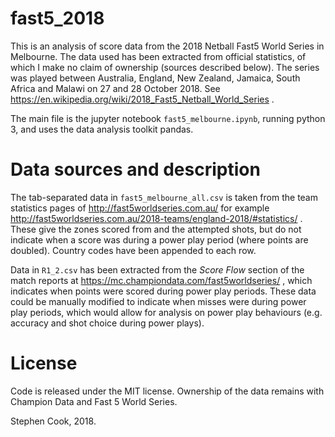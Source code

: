 # fast5_2018

This is an analysis of score data from the 2018 Netball Fast5 World Series in
Melbourne.  The data used has been extracted from official statistics, of which
I make no claim of ownership (sources described below).  The series was played
between Australia, England, New Zealand, Jamaica, South Africa and Malawi on 27
and 28 October 2018.  See
https://en.wikipedia.org/wiki/2018_Fast5_Netball_World_Series .

The main file is the jupyter notebook `fast5_melbourne.ipynb`, running python
3, and uses the data analysis toolkit pandas.

# Data sources and description

The tab-separated data in `fast5_melbourne_all.csv` is taken from the team
statistics pages of http://fast5worldseries.com.au/ for example
http://fast5worldseries.com.au/2018-teams/england-2018/#statistics/ .  These
give the zones scored from and the attempted shots, but do not indicate when a
score was during a power play period (where points are doubled).  Country
codes have been appended to each row.

Data in `R1_2.csv` has been extracted from the *Score Flow* section of the
match reports at https://mc.championdata.com/fast5worldseries/ , which
indicates when points were scored during power play periods.  These data could
be manually modified to indicate when misses were during power play periods,
which would allow for analysis on power play behaviours (e.g. accuracy and shot
choice during power plays).

# License

Code is released under the MIT license.  Ownership of the data remains with
Champion Data and Fast 5 World Series.

Stephen Cook, 2018.
